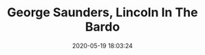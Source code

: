---
title: "George Saunders, Lincoln In The Bardo"
date: 2020-05-19 18:03:24
layout: post
category: Books
tags: [George Saunders, Books, Fiction, Twenty]
---